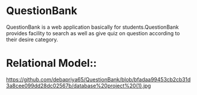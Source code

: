# QuestionBank
QuestionBank is a web application basically for students.QuestionBank provides facility to search as well as give quiz on question according to their desire category.

# Relational Model::

https://github.com/debapriya65/QuestionBank/blob/bfadaa99453cb2cb31d3a8cee099dd28dc02567b/database%20project%20(1).jpg
